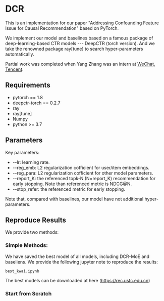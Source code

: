 # DCR
This is an implementation for our paper "Addressing Confounding Feature Issue for Causal Recommendation" based on PyTorch. 

We implement our model and baselines based on a famous package of deep-learning-based CTR models --- DeepCTR (torch version). And we take the renowned package ray[tune] to search hyper-parameters automatically.

Partial work was completed when Yang Zhang was an intern at [WeChat, Tencent](https://weixin.qq.com/).

## Requirements
+ pytorch == 1.8
+ deepctr-torch == 0.2.7
+ ray
+ ray[tune]
+ Numpy
+ python >= 3.7


## Parameters
Key parameters:
+ --lr: learning rate.
+ --reg_emb: L2 regularization cofficient for user/item embeddings.
+ --reg_para: L2 regularization cofficient for other model parameters.
+ --report_K: the referenced topk-N (N=report_K) recommendation for early stopping. Note than referenced metric is NDCG@N.
+ --stop_refer: the referenced metric for early stopping.

Note that, compared with baselines, our model have not additional hyper-parameters.


## Reproduce Results
We provide two methods:

### Simple Methods:
We have saved the best model of all models, including DCR-MoE and baseliens. We provide the following jupyter note to reproduce the results:
```
best_kwai.ipynb
```
The best models can be downloaded at here (https://rec.ustc.edu.cn)

### Start from Scratch

